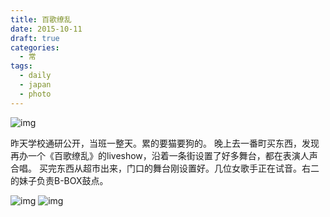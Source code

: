 ```yaml
---
title: 百歌缭乱
date: 2015-10-11
draft: true
categories:
  - 常
tags:
  - daily
  - japan
  - photo
---
```


![img](http://ww3.sinaimg.cn/large/6f7d1cdfgw1ewx0g997fpj20qd0qddm4.jpg) 

昨天学校通研公开，当班一整天。累的要猫要狗的。 晚上去一番町买东西，发现再办一个《百歌缭乱》的liveshow，沿着一条街设置了好多舞台，都在表演人声合唱。 买完东西从超市出来，门口的舞台刚设置好。几位女歌手正在试音。右二的妹子负责B-BOX鼓点。  

![img](http://ww4.sinaimg.cn/large/6f7d1cdfgw1ewx0i93d5kj20il0h3n26.jpg)
![img](http://ww4.sinaimg.cn/large/6f7d1cdfgw1ewx0grzyp4j21kw16o7qc.jpg)
